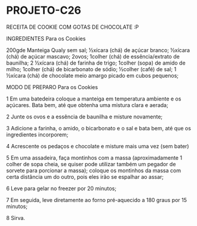 # PROJETO-C26

RECEITA DE COOKIE COM GOTAS DE CHOCOLATE :P


INGREDIENTES
Para os Cookies

200gde Manteiga Qualy sem sal;
½xícara (chá) de açúcar branco;
½xícara (chá) de açúcar mascavo;
2ovos;
1colher (chá) de essência/extrato de baunilha;
2 ½xícara (chá) de farinha de trigo;
1colher (sopa) de amido de milho;
1colher (chá) de bicarbonato de sódio;
½colher (café) de sal;
1 ½xícara (chá) de chocolate meio amargo picado em cubos pequenos;

MODO DE PREPARO
Para os Cookies

1 Em uma batedeira coloque a manteiga em temperatura ambiente e os açúcares. Bata bem, até que obtenha uma mistura clara e aerada;

2 Junte os ovos e a essência de baunilha e misture novamente;

3 Adicione a farinha, o amido, o bicarbonato e o sal e bata bem, até que os ingredientes incorporem;

4 Acrescente os pedaços e chocolate e misture mais uma vez (sem bater)

5 Em uma assadeira, faça montinhos com a massa (aproximadamente 1 colher de sopa cheia, se quiser pode utilizar também um pegador de sorvete para porcionar a massa); coloque os montinhos da massa com certa distância um do outro, pois eles irão se espalhar ao assar;

6 Leve para gelar no freezer por 20 minutos;

7 Em seguida, leve diretamente ao forno pré-aquecido a 180 graus por 15 minutos;

8 Sirva.
